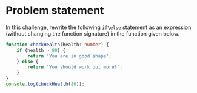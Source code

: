 # Problem statement
In this challenge, rewrite the following `if\else` statement as an expression (without changing the function signature) in the function given below.

```typescript
function checkHealth(health: number) {
    if (health > 80) {
        return 'You are in good shape';
    } else {
        return 'You should work out more!';
    }
}
console.log(checkHealth(80));
```